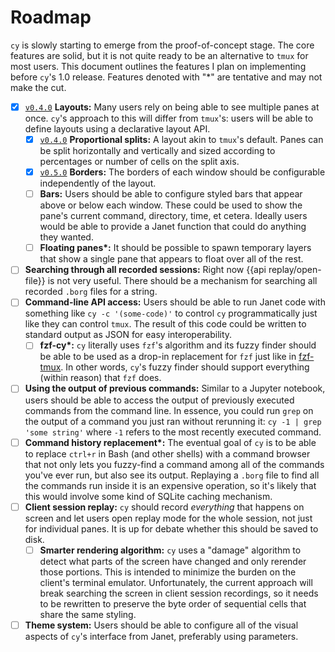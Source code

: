 # Roadmap

`cy` is slowly starting to emerge from the proof-of-concept stage. The core features are solid, but it is not quite ready to be an alternative to `tmux` for most users. This document outlines the features I plan on implementing before `cy`'s 1.0 release. Features denoted with "\*" are tentative and may not make the cut.

- [x] [`v0.4.0`](https://github.com/cfoust/cy/releases/tag/v0.4.0) **Layouts:** Many users rely on being able to see multiple panes at once. `cy`'s approach to this will differ from `tmux`'s: users will be able to define layouts using a declarative layout API.
  - [x] [`v0.4.0`](https://github.com/cfoust/cy/releases/tag/v0.4.0) **Proportional splits:** A layout akin to `tmux`'s default. Panes can be split horizontally and vertically and sized according to percentages or number of cells on the split axis.
  - [x] [`v0.5.0`](https://github.com/cfoust/cy/releases/tag/v0.5.0) **Borders:** The borders of each window should be configurable independently of the layout.
  - [ ] **Bars:** Users should be able to configure styled bars that appear above or below each window. These could be used to show the pane's current command, directory, time, et cetera. Ideally users would be able to provide a Janet function that could do anything they wanted.
  - [ ] **Floating panes\*:** It should be possible to spawn temporary layers that show a single pane that appears to float over all of the rest.
- [ ] **Searching through all recorded sessions:** Right now {{api replay/open-file}} is not very useful. There should be a mechanism for searching all recorded `.borg` files for a string.
- [ ] **Command-line API access:** Users should be able to run Janet code with something like `cy -c '(some-code)'` to control `cy` programmatically just like they can control `tmux`. The result of this code could be written to standard output as JSON for easy interoperability.
  - [ ] **fzf-cy\*:** `cy` literally uses `fzf`'s algorithm and its fuzzy finder should be able to be used as a drop-in replacement for `fzf` just like in [fzf-tmux](https://github.com/junegunn/fzf/blob/master/bin/fzf-tmux). In other words, `cy`'s fuzzy finder should support everything (within reason) that `fzf` does.
- [ ] **Using the output of previous commands:** Similar to a Jupyter notebook, users should be able to access the output of previously executed commands from the command line. In essence, you could run `grep` on the output of a command you just ran without rerunning it: `cy -1 | grep 'some string'` where `-1` refers to the most recently executed command.
- [ ] **Command history replacement\*:** The eventual goal of `cy` is to be able to replace `ctrl+r` in Bash (and other shells) with a command browser that not only lets you fuzzy-find a command among all of the commands you've ever run, but also see its output. Replaying a `.borg` file to find all the commands run inside it is an expensive operation, so it's likely that this would involve some kind of SQLite caching mechanism.
- [ ] **Client session replay:** `cy` should record _everything_ that happens on screen and let users open replay mode for the whole session, not just for individual panes. It is up for debate whether this should be saved to disk.
  - [ ] **Smarter rendering algorithm:** `cy` uses a "damage" algorithm to detect what parts of the screen have changed and only rerender those portions. This is intended to minimize the burden on the client's terminal emulator. Unfortunately, the current approach will break searching the screen in client session recordings, so it needs to be rewritten to preserve the byte order of sequential cells that share the same styling.
- [ ] **Theme system:** Users should be able to configure all of the visual aspects of `cy`'s interface from Janet, preferably using parameters.
